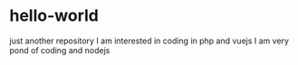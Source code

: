 # hello-world
just another repository
I am interested in coding in php and vuejs
I am very pond of coding and nodejs

